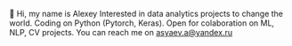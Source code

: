 👋 Hi, my name is Alexey
Interested in data analytics projects to change the world. 
Coding on Python (Pytorch, Keras). Open for colaboration on ML, NLP, CV projects.
You can reach me on asyaev.a@yandex.ru

<!---
alexik777/alexik777 is a ✨ special ✨ repository because its `README.md` (this file) appears on your GitHub profile.
You can click the Preview link to take a look at your changes.
--->
